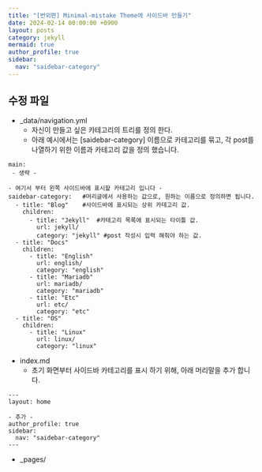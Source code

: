 ```yaml
---
title: "[번외편] Minimal-mistake Theme에 사이드바 만들기" 
date: 2024-02-14 00:00:00 +0900
layout: posts
category: jekyll
mermaid: true
author_profile: true
sidebar:
  nav: "saidebar-category"
---
```


## 수정 파일

- _data/navigation.yml
  - 자신이 만들고 싶은 카테고리의 트리를 정의 한다.
  - 아래 예시에서는 [saidebar-category] 이름으로 카테고리를 묶고, 각 post를 나열하기 위한 이름과 카테고리 값을 정의 했습니다.
```
main:
 - 생략 -

- 여기서 부터 왼쪽 사이드바에 표시할 카테고리 입니다 -
saidebar-category:   #머리글에서 사용하는 값으로, 원하는 이름으로 정의하면 됩니다.
  - title: "Blog"    #사이드바에 표시되는 상위 카테고리 값.
    children:
      - title: "Jekyll"  #카테고리 목록에 표시되는 타이틀 값.
        url: jekyll/
        category: "jekyll" #post 작성시 입력 해줘야 하는 값.
  - title: "Docs"
    children:
      - title: "English"
        url: english/
        category: "english"
      - title: "Mariadb"
        url: mariadb/
        category: "mariadb"
      - title: "Etc"
        url: etc/
        category: "etc"
  - title: "OS"
    children:
      - title: "Linux"
        url: linux/
        category: "linux"
  ```
- index.md
  - 초기 화면부터 사이드바 카테고리를 표시 하기 위해, 아래 머리말을 추가 합니다. 
```
---
layout: home

- 추가 -
author_profile: true
sidebar:
  nav: "saidebar-category"
---
```

- _pages/
